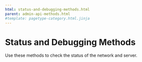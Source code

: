 ```yaml
---
html: status-and-debugging-methods.html
parent: admin-api-methods.html
#template: pagetype-category.html.jinja
---
```

# Status and Debugging Methods

Use these methods to check the status of the network and server.

